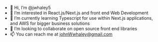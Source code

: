 - 👋 Hi, I’m @jwhaley5
- 👀 I’m interested in React.js/Next.js and front end Web Development
- 🌱 I’m currently learning Typescript for use within Next.js applications, and AWS for bigger business solutions
- 💞️ I’m looking to collaborate on open source front end libraries
- 📫 You can reach me at johnWwhaley@gmail.com

<!---
jwhaley5/jwhaley5 is a ✨ special ✨ repository because its `README.md` (this file) appears on your GitHub profile.
You can click the Preview link to take a look at your changes.
--->
